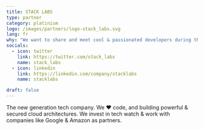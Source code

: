 ```yaml
---
title: STACK LABS
type: partner
category: platinium
logo: /images/partners/logo-stack_labs.svg
lang: fr
why: "We want to share and meet cool & passionated developers during this incredible event !"
socials:
  - icon: twitter
    link: https://twitter.com/stack_labs
    name: stack_labs
  - icon: linkedin
    link: https://linkedin.com/company/stacklabs
    name: stacklabs

draft: false
---
```

The new generation tech company. We ❤️ code, and building powerful & secured cloud architectures. We invest in tech watch & work with companies like Google & Amazon as partners.
